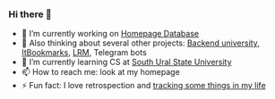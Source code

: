 ### Hi there 👋

<!--
**boryashkin/boryashkin** is a ✨ _special_ ✨ repository because its `README.md` (this file) appears on your GitHub profile.

Here are some ideas to get you started:

- 🔭 I’m currently working on ...
- 🌱 I’m currently learning ...
- 👯 I’m looking to collaborate on ...
- 🤔 I’m looking for help with ...
- 💬 Ask me about ...
- 📫 How to reach me: ...
- 😄 Pronouns: ...
- ⚡ Fun fact: ...
-->
- 🔭 I’m currently working on [Homepage Database](https://hpdb.ru)
- 🤔 Also thinking about several other projects: [Backend university](https://backend-university.ru), [ItBookmarks](https://chrome.google.com/webstore/detail/itbookmarks/pgbhhoondghmnejakmlengchfdkleklb?hl=ru), [LRM](https://lrm.borisd.ru/api/docs), Telegram bots
- 🌱 I’m currently learning CS at [South Ural State University](https://susu.ru)
- 📫 How to reach me: look at my homepage
- ⚡ Fun fact: I love retrospection and [tracking some things in my life](https://github.com/boryashkin/obsession)
